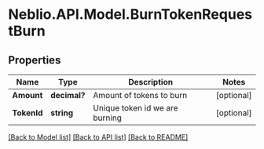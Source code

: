 # Neblio.API.Model.BurnTokenRequestBurn
## Properties

Name | Type | Description | Notes
------------ | ------------- | ------------- | -------------
**Amount** | **decimal?** | Amount of tokens to burn | [optional] 
**TokenId** | **string** | Unique token id we are burning | [optional] 

[[Back to Model list]](../README.md#documentation-for-models) [[Back to API list]](../README.md#documentation-for-api-endpoints) [[Back to README]](../README.md)

